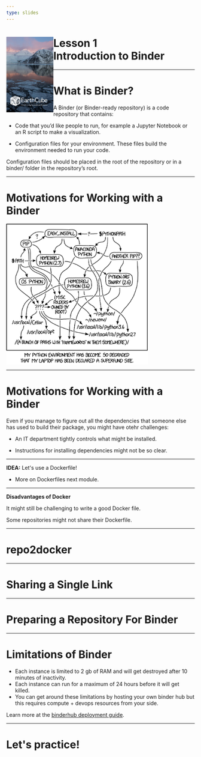 ```yaml
---
type: slides
---
```


<div><h1><img src="https://github.com/throughput-ec/ec-workshops/blob/main/static/module1/00_ec_slide1.png?raw=true" alt="EC Theme" width=25% align="left"/> Lesson 1<br>Introduction to Binder</h1></div>

---

# What is Binder?

A Binder (or Binder-ready repository) is a code repository that contains:

* Code that you’d like people to run, for example a Jupyter Notebook or an R script to make a visualization.

* Configuration files for your environment. These files build the environment needed to run your code.

Configuration files should be placed in the root of the repository or in a binder/ folder in the repository’s root.

---

# Motivations for Working with a Binder

<img src="https://github.com/throughput-ec/ec-workshops/blob/main/static/module4/01_others_people_code.png?raw=true" alt="Other people code dependencies map" width=75% align="center">

---

# Motivations for Working with a Binder

Even if you manage to figure out all the dependencies that someone else has used to build their package, you might have otehr challenges:

* An IT department tightly controls what might be installed.

* Instructions for installing dependencies might not be so clear.

---

**IDEA:** Let's use a Dockerfile! 

* More on Dockerfiles next module.

---

**Disadvantages of Docker**

It might still be challenging to write a good Docker file.

Some repositories might not share their Dockerfile. 

---

# repo2docker

---

# Sharing a Single Link 

---

# Preparing a Repository For Binder

---

# Limitations of Binder

- Each instance is limited to 2 gb of RAM and will get destroyed after 10 minutes of inactivity. 
- Each instance can run for a maximum of 24 hours before it will get killed.
- You can get around these limitations by hosting your own binder hub but this requires compute + devops resources from your side. 

Learn more at the [binderhub deployment guide](https://binderhub.readthedocs.io/en/latest/).

---

# Let's practice!